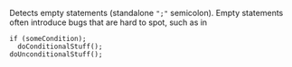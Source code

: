 Detects empty statements (standalone `";"` semicolon). Empty statements
often introduce bugs that are hard to spot, such as in

``` 
if (someCondition);
  doConditionalStuff();
doUnconditionalStuff();
        
```
